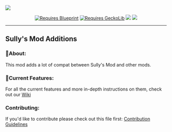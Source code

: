 <p><img src="https://i.imgur.com/UCT5RVj.png"></p>
<p align="center">
    <a href="https://www.curseforge.com/minecraft/mc-mods/blueprint"><img src="https://tinyurl.com/mtuys7pu" alt="Requires Blueprint" /></a>
    <a href="https://www.curseforge.com/minecraft/mc-mods/geckolib"><img src="https://tinyurl.com/dmsfwu5m" alt="Requires GeckoLib" /></a>
    <a href="https://github.com/Uraneptus/Sullys-Mod/blob/main/LICENSE"><img src="https://img.shields.io/github/license/Uraneptus/Sullys-Mod?style=for-the-badge&amp;color=78a24b&amp;labelColor=3b753b"></a>
    <a href="https://discord.gg/nuVuQ4v"><img src="https://img.shields.io/discord/716283768825970771?label=&amp;color=78a24b&amp;labelColor=3b753b&amp;logo=discord&amp;logoColor=white&amp;style=for-the-badge"></a>
</p>

---

## Sully's Mod Additions

### 📘About:

This mod adds a lot of compat between Sully's Mod and other mods.

### 📝Current Features:
For all the current features and more in-depth instructions on them, check out our [Wiki](https://github.com/Uraneptus/Sullys-Mod/wiki)

### Contributing:
If you'd like to contribute please check out this file first: [Contribution Guidelines](https://github.com/Uraneptus/Sullys-Mod/blob/1.19.x/CONTRIBUTING.md)

   <!-- <a href="https://docs.google.com/document/d/1wndR8a3fKlhIiQC8hh9pj_Ejc1N_apHiLaS-uYsnEJM"><img src="https://img.shields.io/static/v1?label=&message=Planned%20Concepts&color=78a24b&labelColor=3b753b&style=for-the-badge&logo=GoogleSheets&amp;logoColor=white&amp"> </a> -->
